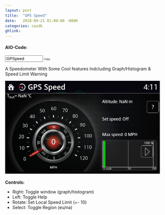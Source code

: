 ```yaml
---
layout: post
title:  "GPS Speed"
date:   2018-09-21 01:00:00 -0800
categories: casdk
ghlink:
---
```


#### AIO-Code:

<span class="copy-msg"></span><span class="one-liner"><code><input  style="width: 115px;" type="text" id="gpscode" value="GPSpeed" onclick="copyCode('#gpscode')" title="Click to Copy" readonly></code></span> <span class="w3-btn" onclick="$('#gpscode').click()" style="font-size:8px">Copy</span>


A Speedometer With Some Cool features Indcluding Graph/Histogram & Speed Limit Warning

![GPS SPEED](/images/casdk/gpsspeed.png)

**Controls:**

- Right: Toggle window (graph/histogram)
- Left: Toggle Help
- Rotate: Set Local Speed Limit (+- 10)
- Select: Toggle Region (eu/na)

